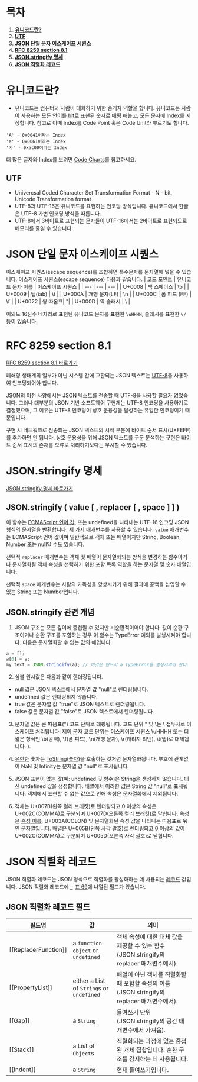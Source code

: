 # 목차

1. **[유니코드란?](#유니코드란?)**
2. **[UTF](#UTF)**
3. **[JSON 단일 문자 이스케이프 시퀀스](#JSON-단일-문자-이스케이프-시퀀스)**
3. **[RFC 8259 section 8.1](#RFC-8259-section-8.1)**
4. **[JSON.stringify 명세](#JSON.stringify-명세)**
5. **[JSON 직렬화 레코드](#JSON-직렬화-레코드)**

# 유니코드란?
- 유니코드는 컴퓨터와 사람이 대화하기 위한 중개자 역할을 합니다. 유니코드는 사람이 사용하는 모든 언어를 bit로 표현된 숫자로 매핑 해놓고, 모든 문자에 Index를 지정합니다. 참고로 이때 Index를 Code Point 혹은 Code Unit라 부르기도 합니다.
```
'A' - 0x0041이라는 Index
'a' - 0x0061이라는 Index
'가' - 0xac00이라는 Index
```
더 많은 글자와 Index를 보려면 [Code Charts](http://www.unicode.org/charts/)를 참고하세요.

## UTF
- Univercsal Coded Character Set Transformation Format - N - bit, Unicode Transformation format
- UTF-8과 UTF-16은 유니코드를 표현하는 인코딩 방식입니다. 유니코드에서 한글은 UTF-8 가변 인코딩 방식을 따릅니다. 
- UTF-8에서 3바이트로 표현되는 문자들이 UTF-16에서는 2바이트로 표현되므로 메모리를 줄일 수 있습니다. 

# JSON 단일 문자 이스케이프 시퀀스
 이스케이프 시퀀스(escape sequence)를 조합하면 특수문자를 문자열에 넣을 수 있습니다. 이스케이프 시퀀스(escape sequence) 다음과 같습니다.
| 코드 포인트 | 유니코드 문자 이름 | 이스케이프 시퀀스 |
| --- | --- | --- |
| U+0008 | 백 스페이스 | \b |
| U+0009 | 탭(tab) | \t |
| U+000A | 개행 문자(LF) | \n |
| U+000C | 폼 피드 (FF) | \f |
| U+0022 | 쌍 따옴표| \"|
| U+000D | 역 슬래시 | \\ |

이외도 16진수 네자리로 표현된 유니코드 문자를 표현한 `\uHHHH`, 슬래시를 표현한 `\/` 등이 있습니다.

# RFC 8259 section 8.1
[RFC 8259 section 8.1 바로가기](https://datatracker.ietf.org/doc/html/rfc8259#section-8.1)

폐쇄형 생태계의 일부가 아닌 시스템 간에 교환되는 JSON 텍스트는 [UTF-8](https://datatracker.ietf.org/doc/html/rfc3629)을 사용하여 인코딩되어야 합니다.

JSON의 이전 사양에서는 JSON 텍스트를 전송할 때 UTF-8을 사용할 필요가 없었습니다. 그러나 대부분의 JSON 기반 소프트웨어 구현체는 UTF-8 인코딩을 사용하기로 결정했으며, 그 이유는 UTF-8 인코딩이 상호 운용성을 달성하는 유일한 인코딩이기 때문입니다.

구현 시 네트워크로 전송되는 JSON 텍스트의 시작 부분에 바이트 순서 표시(U+FEFF)를 추가하면 안 됩니다. 상호 운용성을 위해 JSON 텍스트를 구문 분석하는 구현은 바이트 순서 표시의 존재를 오류로 처리하기보다는 무시할 수 있습니다.

# JSON.stringify 명세 
[JSON.stringify 명세 바로가기](https://tc39.es/ecma262/#sec-json.stringify)

## JSON.stringify ( value [ , replacer [ , space ] ] )
이 함수는 [ECMAScript 언어 값](https://tc39.es/ecma262/#sec-ecmascript-language-types), 또는 undefined을 나타내는 UTF-16 인코딩 JSON 형식의 문자열을 반환합니다. 세 가지 매개변수를 사용할 수 있습니다. `value` 매개변수는 ECMAScript 언어 값이며 일반적으로 객체 또는 배열이지만 String, Boolean, Number 또는 null일 수도 있습니다. 

선택적 `replacer` 매개변수는 객체 및 배열이 문자열화되는 방식을 변경하는 함수이거나 문자열화될 객체 속성을 선택하기 위한 포함 목록 역할을 하는 문자열 및 숫자 배열입니다. 

선택적 `space` 매개변수는 사람의 가독성을 향상시키기 위해 결과에 공백을 삽입할 수 있는 String 또는 Number입니다.

## JSON.stringify 관련 개념

1. JSON 구조는 모든 깊이에 중첩될 수 있지만 비순환적이어야 합니다. 값이 순환 구조이거나 순환 구조를 포함하는 경우 이 함수는 TypeError 예외를 발생시켜야 합니다. 다음은 문자열화할 수 없는 값의 예입니다.

```js
a = [];
a[0] = a;
my_text = JSON.stringify(a); // 이것은 반드시 a TypeError을 발생시켜야 한다.
```

2. 심볼 원시값은 다음과 같이 렌더링됩니다.

- null 값은 JSON 텍스트에서 문자열 값 "null"로 렌더링됩니다.
- undefined 값은 렌더링되지 않습니다.
- true 값은 문자열 값 "true"로 JSON 텍스트로 렌더링됩니다.
- false 값은 문자열 값 "false"로 JSON 텍스트에서 렌더링됩니다.

3. 문자열 값은 큰 따옴표(") 코드 단위로 래핑됩니다. 코드 단위 " 및 \는 \ 접두사로 이스케이프 처리됩니다. 제어 문자 코드 단위는 이스케이프 시퀀스 \uHHHH 또는 더 짧은 형식인 \b(공백), \f(폼 피드), \n(개행 문자), \r(캐리지 리턴), \t(탭)로 대체됩니다. ).

4. [유한한](https://tc39.es/ecma262/#finite) 숫자는 [ToString(숫자)](https://tc39.es/ecma262/#sec-tostring)을 호출하는 것처럼 문자열화됩니다. 부호에 관계없이 NaN 및 Infinity는 문자열 값 "null"로 표시됩니다.

5. JSON 표현이 없는 값(예: undefined 및 함수)은 String을 생성하지 않습니다. 대신 undefined 값을 생성합니다. 배열에서 이러한 값은 String 값 "null"로 표시됩니다. 객체에서 표현할 수 없는 값으로 인해 속성은 문자열화에서 제외됩니다.

6. 객체는 U+007B(왼쪽 컬리 브래킷)로 렌더링되고 0 이상의 속성은 U+002C(COMMA)로 구분되며 U+007D(오른쪽 컬리 브래킷)로 닫힙니다. 속성은 [속성 이름](https://tc39.es/ecma262/#property-name), U+003A(COLON) 및 문자열화된 속성 값을 나타내는 따옴표로 묶인 문자열입니다. 배열은 U+005B(왼쪽 사각 괄호)로 렌더링되고 0 이상의 값이 U+002C(COMMA)로 구분되며 U+005D(오른쪽 사각 괄호)로 닫힙니다.

# JSON 직렬화 레코드

JSON 직렬화 레코드는 JSON 형식으로 직렬화를 활성화하는 데 사용되는 [레코드](https://tc39.es/ecma262/#sec-list-and-record-specification-type) 값입니다. JSON 직렬화 레코드에는 [표 69](https://tc39.es/ecma262/#table-json-serialization-record)에 나열된 필드가 있습니다.

## JSON 직렬화 레코드 필드

| 필드명 | 값 | 의미 |
| --- | --- | --- |
| [[ReplacerFunction]] | a `function object` or `undefined` | 객체 속성에 대한 대체 값을 제공할 수 있는 함수(JSON.stringify의 replacer 매개변수에서). |
| [[PropertyList]] | either a List of `String`s or `undefined` | 배열이 아닌 객체를 직렬화할 때 포함할 속성의 이름(JSON.stringify의 replacer 매개변수에서). |
| [[Gap]] | a `String` | 들여쓰기 단위(JSON.stringify의 공간 매개변수에서 가져옴). |
| [[Stack]] | a List of `Object`s | 직렬화되는 과정에 있는 중첩된 개체 집합입니다. 순환 구조를 감지하는 데 사용됩니다. |
| [[Indent]] | a `String` | 현재 들여쓰기입니다. |

